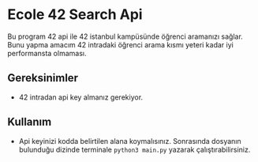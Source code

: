 # Ecole 42 Search Api

Bu program 42 api ile 42 istanbul kampüsünde öğrenci aramanızı sağlar. Bunu yapma amacım 42 intradaki öğrenci arama kısmı yeteri kadar iyi performansta olmaması.

## Gereksinimler
- 42 intradan api key almanız gerekiyor.

## Kullanım
- Api keyinizi kodda belirtilen alana koymalısınız. Sonrasında dosyanın bulunduğu dizinde terminale `python3 main.py` yazarak çalıştırabilirsiniz.

